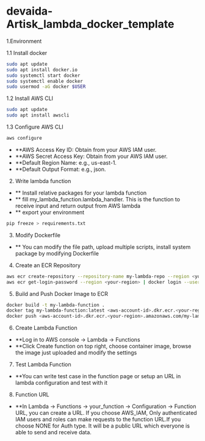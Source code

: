 # devaida-Artisk_lambda_docker_template

1.Environment

1.1 Install docker
```bash
sudo apt update
sudo apt install docker.io
sudo systemctl start docker
sudo systemctl enable docker
sudo usermod -aG docker $USER
```

1.2 Install AWS CLI
```bash
sudo apt update
sudo apt install awscli
```

1.3 Configure AWS CLI
```bash
aws configure
```
- **AWS Access Key ID: Obtain from your AWS IAM user.
- **AWS Secret Access Key: Obtain from your AWS IAM user.
- **Default Region Name: e.g., us-east-1.
- **Default Output Format: e.g., json.

2. Write lambda function
- ** Install relative packages for your lambda function
- ** fill my_lambda_function.lambda_handler. This is the function to receive input and return output from AWS lambda
- ** export your environment
```bash
pip freeze > requirements.txt
```

3. Modify Dockerfile
- ** You can modify the file path, upload multiple scripts, install system package by modifying Dockerfile

4. Create an ECR Repository
```bash
aws ecr create-repository --repository-name my-lambda-repo --region <your-region>
aws ecr get-login-password --region <your-region> | docker login --username AWS --password-stdin <aws-account-id>.dkr.ecr.<your-region>.amazonaws.com
```

5. Build and Push Docker Image to ECR
```bash
docker build -t my-lambda-function .
docker tag my-lambda-function:latest <aws-account-id>.dkr.ecr.<your-region>.amazonaws.com/my-lambda-repo:latest
docker push <aws-account-id>.dkr.ecr.<your-region>.amazonaws.com/my-lambda-repo:latest
```

6. Create Lambda Function
- **Log in to AWS console -> Lambda -> Functions
- **Click Create function on top right, choose container image, browse the image just uploaded and modify the settings

7. Test Lambda Function
- **You can write test case in the function page or setup an URL in lambda configuration and test with it

8. Function URL
- **In Lambda -> Functions -> your_function -> Configuration -> Function URL, you can create a URL. If you choose AWS_IAM, Only authenticated IAM users and roles can make requests to the function URL.If you choose NONE for Auth type. It will be a public URL which everyone is able to send and receive data.